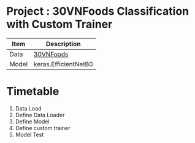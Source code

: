 # Project : 30VNFoods Classification with Custom Trainer

| Item | Description                                                        |
|------|--------------------------------------------------------------------|
| Data | [30VNFoods](https://www.kaggle.com/datasets/quandang/vietnamese-foods) |
| Model| keras.EfficientNetB0                                               |


# Timetable

1. Data Load
2. Define Data Loader
3. Define Model
4. Define custom trainer
5. Model Test 
